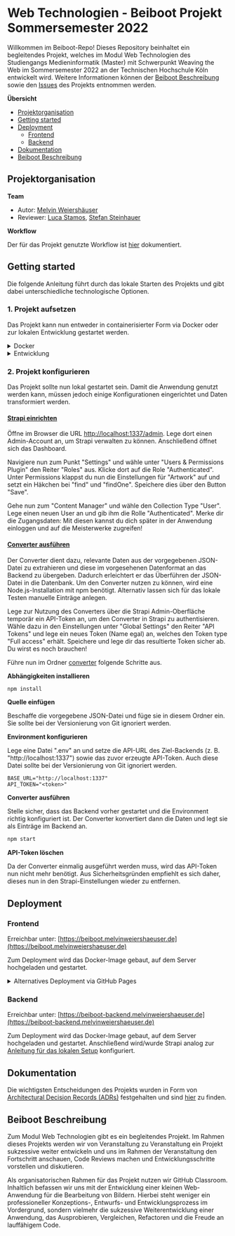 # Web Technologien - Beiboot Projekt Sommersemester 2022

Willkommen im Beiboot-Repo! Dieses Repository beinhaltet ein begleitendes Projekt, welches im Modul Web Technologien des Studiengangs Medieninformatik (Master) mit Schwerpunkt Weaving the Web im Sommersemester 2022 an der Technischen Hochschule Köln entwickelt wird. Weitere Informationen können der [Beiboot Beschreibung](#beiboot-beschreibung) sowie den [Issues](https://github.com/mi-classroom/mi-master-wt-beiboot-2022/issues) des Projekts entnommen werden.

**Übersicht**

- [Projektorganisation](#projektorganisation)
- [Getting started](#getting-started)
- [Deployment](#deployment)
  - [Frontend](#frontend)
  - [Backend](#backend)
- [Dokumentation](#dokumentation)
- [Beiboot Beschreibung](#beiboot-beschreibung)

## Projektorganisation

**Team**

- Autor: [Melvin Weiershäuser](https://github.com/mweiershaeuser)
- Reviewer: [Luca Stamos](https://github.com/LokiGodofBattle), [Stefan Steinhauer](https://github.com/pfropfen)

**Workflow**

Der für das Projekt genutzte Workflow ist [hier](WORKFLOW.md) dokumentiert.

## Getting started

Die folgende Anleitung führt durch das lokale Starten des Projekts und gibt dabei unterschiedliche technologische Optionen.

### 1. Projekt aufsetzen

Das Projekt kann nun entweder in containerisierter Form via Docker oder zur lokalen Entwicklung gestartet werden.

<details>
  <summary>Docker</summary>

Zum Starten mit Docker wird [Docker Desktop](https://www.docker.com/get-started/) benötigt.

Führe im Projektordner folgenden Befehl aus:

```bash
docker-compose up -d
```

Anschließend erreicht du die Anwendung wie folgt:

Frontend: [http://localhost](http://localhost)

Backend: [http://localhost:1337/admin](http://localhost:1337/admin)

Fahre nun damit fort, das [Projekt zu konfigurieren](#2-projekt-konfigurieren).

</details>

<details>
  <summary>Entwicklung</summary>

Für die lokale Entwicklung wird eine [Node.js-Installation](https://nodejs.org/en/) (Version 14 oder 16) mit npm benötigt.

#### <u>Frontend</u>

Beim Frontend handelt es sich um eine Angular Single Page Application (SPA), welche die Daten vom Backend bezieht und darstellt.

Führe im Ordner [frontend](frontend) folgende Schritte aus.

**Abhängigkeiten installieren**

```bash
npm install
```

**Angular-App starten**

```bash
npm start
```

Öffne nun den Browser unter [http://localhost:4200](http://localhost:4200).

#### <u>Backend</u>

Das Backend ist ein Strapi-Backend, welches die Daten über eine flexible Schnittstelle bereitstellt.

Führe im Ordner [backend](backend) folgende Schritte aus.

**Abhängigkeiten installieren**

```bash
npm install
```

**Strapi starten**

```bash
npm run develop
```

Die Strapi Admin-Oberfläche ist nun im Browser unter [http://localhost:1337/admin](http://localhost:1337/admin) erreichbar.

</details>

### 2. Projekt konfigurieren

Das Projekt sollte nun lokal gestartet sein. Damit die Anwendung genutzt werden kann, müssen jedoch einige Konfigurationen eingerichtet und Daten transformiert werden.

#### <u>Strapi einrichten</u>

Öffne im Browser die URL [http://localhost:1337/admin](http://localhost:1337/admin). Lege dort einen Admin-Account an, um Strapi verwalten zu können. Anschließend öffnet sich das Dashboard.

Navigiere nun zum Punkt "Settings" und wähle unter "Users & Permissions Plugin" den Reiter "Roles" aus. Klicke dort auf die Role "Authenticated". Unter Permissions klappst du nun die Einstellungen für "Artwork" auf und setzt ein Häkchen bei "find" und "findOne". Speichere dies über den Button "Save".

Gehe nun zum "Content Manager" und wähle den Collection Type "User". Lege einen neuen User an und gib ihm die Rolle "Authenticated". Merke dir die Zugangsdaten: Mit diesen kannst du dich später in der Anwendung einloggen und auf die Meisterwerke zugreifen!

#### <u>Converter ausführen</u>

Der Converter dient dazu, relevante Daten aus der vorgegebenen JSON-Datei zu extrahieren und diese im vorgesehenen Datenformat an das Backend zu übergeben. Dadurch erleichtert er das Überführen der JSON-Datei in die Datenbank. Um den Converter nutzen zu können, wird eine Node.js-Installation mit npm benötigt. Alternativ lassen sich für das lokale Testen manuelle Einträge anlegen.

Lege zur Nutzung des Converters über die Strapi Admin-Oberfläche temporär ein API-Token an, um den Converter in Strapi zu authentisieren. Wähle dazu in den Einstellungen unter "Global Settings" den Reiter "API Tokens" und lege ein neues Token (Name egal) an, welches den Token type "Full access" erhält. Speichere und lege dir das resultierte Token sicher ab. Du wirst es noch brauchen!

Führe nun im Ordner [converter](converter) folgende Schritte aus.

**Abhängigkeiten installieren**

```bash
npm install
```

**Quelle einfügen**

Beschaffe die vorgegebene JSON-Datei und füge sie in diesem Ordner ein. Sie sollte bei der Versionierung von Git ignoriert werden.

**Environment konfigurieren**

Lege eine Datei ".env" an und setze die API-URL des Ziel-Backends (z. B. "http://localhost:1337") sowie das zuvor erzeugte API-Token. Auch diese Datei sollte bei der Versionierung von Git ignoriert werden.

```
BASE_URL="http://localhost:1337"
API_TOKEN="<token>"
```

**Converter ausführen**

Stelle sicher, dass das Backend vorher gestartet und die Environment richtig konfiguriert ist. Der Converter konvertiert dann die Daten und legt sie als Einträge im Backend an.

```bash
npm start
```

**API-Token löschen**

Da der Converter einmalig ausgeführt werden muss, wird das API-Token nun nicht mehr benötigt. Aus Sicherheitsgründen empfiehlt es sich daher, dieses nun in den Strapi-Einstellungen wieder zu entfernen.

## Deployment

### Frontend

Erreichbar unter: [https://beiboot.melvinweiershaeuser.de](https://beiboot.melvinweiershaeuser.de)

Zum Deployment wird das Docker-Image gebaut, auf dem Server hochgeladen und gestartet.

<details>
  <summary>Alternatives Deployment via GitHub Pages</summary>

Erreichbar unter: [https://mi-classroom.github.io/mi-web-technologien-beiboot-ss2022-mweiershaeuser](https://mi-classroom.github.io/mi-web-technologien-beiboot-ss2022-mweiershaeuser)

Das Frontend kann alternativ über GitHub Pages bereitgestellt werden. Dazu wird der Ordner [docs](frontend/docs) des Branches gh-pages genutzt.

Führe folgende Schritte im Ordner [frontend](frontend) für ein Deployment durch:

```bash
npm run build:gh-pages
```

Committe und pushe anschließend den generierten docs Ordner auf dem gh-pages Branch.

</details>

### Backend

Erreichbar unter: [https://beiboot-backend.melvinweiershaeuser.de](https://beiboot-backend.melvinweiershaeuser.de)

Zum Deployment wird das Docker-Image gebaut, auf dem Server hochgeladen und gestartet. Anschließend wird/wurde Strapi analog zur [Anleitung für das lokalen Setup](#2-projekt-konfigurieren) konfiguriert.

## Dokumentation

Die wichtigsten Entscheidungen des Projekts wurden in Form von [Architectural Decision Records (ADRs)](https://adr.github.io/) festgehalten und sind [hier](adr) zu finden.

## Beiboot Beschreibung

Zum Modul Web Technologien gibt es ein begleitendes Projekt. Im Rahmen dieses Projekts werden wir von Veranstaltung zu Veranstaltung ein Projekt sukzessive weiter entwickeln und uns im Rahmen der Veranstaltung den Fortschritt anschauen, Code Reviews machen und Entwicklungsschritte vorstellen und diskutieren.

Als organisatorischen Rahmen für das Projekt nutzen wir GitHub Classroom. Inhaltlich befassen wir uns mit der Entwicklung einer kleinen Web-Anwendung für die Bearbeitung von Bildern. Hierbei steht weniger ein professioneller Konzeptions-, Entwurfs- und Entwicklungsprozess im Vordergrund, sondern vielmehr die sukzessive Weiterentwicklung einer Anwendung, das Ausprobieren, Vergleichen, Refactoren und die Freude an lauffähigem Code.
